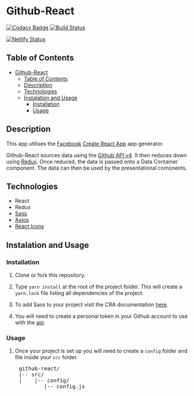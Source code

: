 # Github-React

[![Codacy Badge](https://api.codacy.com/project/badge/Grade/0a992bce31c14e3c873e5545ef4fdfd6)](https://app.codacy.com/app/sedstan/Github-React?utm_source=github.com&utm_medium=referral&utm_content=sedstan/Github-React&utm_campaign=Badge_Grade_Dashboard)
 [![Build Status](https://travis-ci.org/sedstan/Github-React.svg?branch=master)](https://travis-ci.org/sedstan/Github-React)

[![Netlify Status](https://api.netlify.com/api/v1/badges/fd2fcd47-7191-4702-80fc-13e529b1c10f/deploy-status)](https://app.netlify.com/sites/elastic-galileo-22eed9/deploys)

## Table of Contents

<!-- TOC -->

- [Github-React](#github-react)
    - [Table of Contents](#table-of-contents)
    - [Description](#description)
    - [Technologies](#technologies)
    - [Instalation and Usage](#instalation-and-usage)
        - [Installation](#installation)
        - [Usage](#usage)

<!-- /TOC -->

## Description

This app utilises the [Facebook](https://www.facebook.com/) [Create React App](https://github.com/facebook/create-react-app) app generator.

Github-React sources data using the [Github API v4](https://developer.github.com/v4/). It then reduces down using [Redux](https://redux.js.org/). Once reduced, the data is passed onto a Data Container component. The data can then be used by the presentational comonents.

## Technologies 

- React
- Redux
- [Sass](https://sass-lang.com/)
- [Axios](https://github.com/axios/axios)
- [React Icons](https://gorangajic.github.io/react-icons/fa.html)

## Instalation and Usage

### Installation

1. Clone or fork this repository.
2. Type ```yarn install``` at the root of the project folder. This will create a `yarn.lock` file listing all dependencies of the project.
3. To add Sass to your project visit the CRA documentation [here](https://github.com/facebook/create-react-app/blob/master/packages/react-scripts/template/README.md#adding-a-css-preprocessor-sass-less-etc).

4. You will need to create a personal token in your Github account to use with the [api](https://developer.github.com/v4/guides/forming-calls/#authenticating-with-graphql).

### Usage

1. Once your project is set up you will need to create a `config` folder and file inside your `src` folder.
<pre>
    github-react/
    |-- src/
    |    |-- config/
            |-- config.js
</pre>

